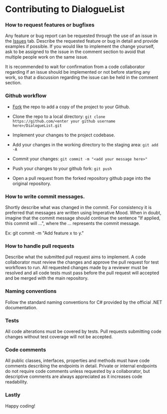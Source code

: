 # Contributing to DialogueList

### How to request features or bugfixes

Any feature or bug report can be requested through the use of an issue in the [Issues](https://github.com/RasmusBroborg/DialogueList/issues) tab. Describe the requested feature or bug in detail and provide examples if possible. If you would like to implement the change yourself, ask to be assigned to the issue in the comment section to avoid that multiple people work on the same issue.

It is recommended to wait for confirmation from a code collaborator regarding if an issue should be implemented or not before starting any work, so that a discussion regarding the issue can be held in the comment section.

### Github workflow

- [Fork](https://docs.github.com/en/get-started/quickstart/fork-a-repo) the repo to add a copy of the project to your Github.

- Clone the repo to a local directory: `git clone https://github.com/<enter your github username here>/DialogueList.git`

- Implement your changes to the project codebase.

- Add your changes in the working directory to the staging area: `git add -A`

- Commit your changes: `git commit -m "<add your message here>"`

- Push your changes to your github fork: `git push`

- Open a pull request from the forked repository github page into the original repository.

### How to write commit messages.

Shortly describe what was changed in the commit. For consistency it is preferred that messages are written using Imperative Mood. When in doubt, imagine that the commit message should continue the sentence "If applied, this commit will ...", where the ... represents the commit message.

Ex: git commit -m "Add feature x to y."

### How to handle pull requests

Describe what the submitted pull request aims to implement. A code collaborator must review the changes and approve the pull request for test workflows to run. All requested changes made by a reviewer must be resolved and all code tests must pass before the pull request will accepted and be merged with the main repository.

### Naming conventions

Follow the standard naming conventions for C# provided by the official .NET documentation.

### Tests

All code alterations must be covered by tests. Pull requests submitting code changes without test coverage will not be accepted.

### Code comments

All public classes, interfaces, properties and methods must have code comments describing the endpoints in detail. Private or internal endpoints do not require code comments unless requested by a collaborator, but descriptive comments are always appreciated as it increases code readability.

### Lastly

Happy coding!
